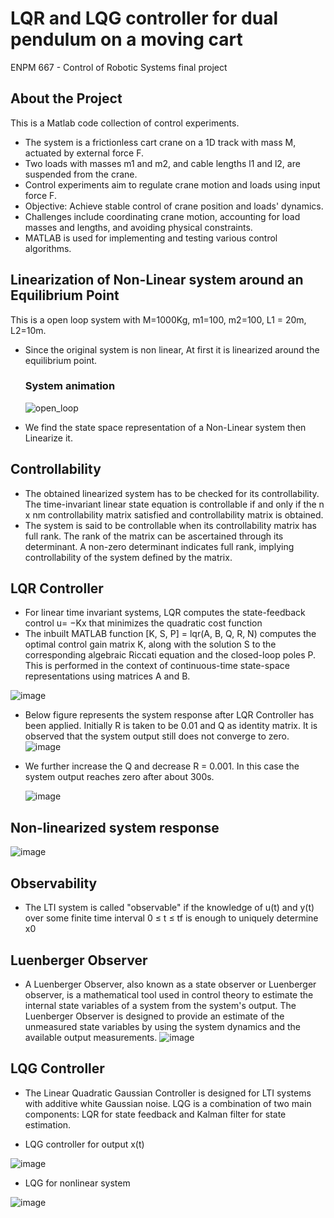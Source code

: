 # LQR and LQG controller for dual pendulum on a moving cart
ENPM 667 - Control of Robotic Systems final project

## About the Project
This is a Matlab code collection of control experiments.

- The system is a frictionless cart crane on a 1D track with mass M, actuated by external force F.
- Two loads with masses m1 and m2, and cable lengths l1 and l2, are suspended from the crane.
- Control experiments aim to regulate crane motion and loads using input force F.
- Objective: Achieve stable control of crane position and loads' dynamics.
- Challenges include coordinating crane motion, accounting for load masses and lengths, and avoiding physical constraints.
- MATLAB is used for implementing and testing various control algorithms.

## Linearization of Non-Linear system around an Equilibrium Point

This is a open loop system with M=1000Kg, m1=100, m2=100, L1 = 20m, L2=10m.
- Since the original system is non linear, At first it is linearized around the equilibrium point.

  ###                                              System animation
  ![open_loop](https://github.com/sriramprasadkothapalli/LQR-and-LQG-control-for-double-pendulum-on-moving-cart/assets/143056659/9c944dd7-fd5f-4bbd-bcf3-7b98d1e4e301)
- We find the state space representation of a Non-Linear system then Linearize it.

## Controllability 
- The obtained linearized system has to be checked for its controllability. The time-invariant 
linear state equation is controllable if and only if the n x nm controllability matrix satisfied and controllability matrix is obtained.
- The system is said to be controllable when its controllability matrix has full rank. The rank of 
the matrix can be ascertained through its determinant. A non-zero determinant indicates full 
rank, implying controllability of the system defined by the matrix.

## LQR Controller 
- For linear time invariant systems, LQR computes the state-feedback control u= −Kx that 
minimizes the quadratic cost function
- The inbuilt MATLAB function [K, S, P] = lqr(A, B, Q, R, N) computes the optimal control 
gain matrix K, along with the solution S to the corresponding algebraic Riccati equation and 
the closed-loop poles P. This is performed in the context of continuous-time state-space 
representations using matrices A and B.

 ![image](https://github.com/sriramprasadkothapalli/LQR-and-LQG-control-for-double-pendulum-on-moving-cart/assets/143056659/dea89ac8-2bed-48af-9d67-390f65df7398)

- Below figure represents  the system response after LQR Controller has been applied. Initially R is 
taken to be 0.01 and Q as identity matrix. It is observed that the system output still does not 
converge to zero.
 ![image](https://github.com/sriramprasadkothapalli/LQR-and-LQG-control-for-double-pendulum-on-moving-cart/assets/143056659/7f9bf832-89e9-4580-aa00-1664e350622e)

- We further increase the Q and decrease R = 0.001. In this case the system output reaches zero after about 300s.

  ![image](https://github.com/sriramprasadkothapalli/LQR-and-LQG-control-for-double-pendulum-on-moving-cart/assets/143056659/4dac77b2-e635-45df-83dd-ccaf2713cc26)
##                                                Non-linearized system response     
![image](https://github.com/sriramprasadkothapalli/LQR-and-LQG-control-for-double-pendulum-on-moving-cart/assets/143056659/b17d07e9-32d9-4517-b662-a362c3b80fa1)
                         
## Observability 
- The LTI system is called "observable" if the knowledge of u(t) and y(t) over some finite time interval 0 ≤ t ≤ tf 
is enough to uniquely determine x0

## Luenberger Observer 
- A Luenberger Observer, also known as a state observer or Luenberger observer, is a 
mathematical tool used in control theory to estimate the internal state variables of a 
system from the system's output. The Luenberger Observer is designed to provide an 
estimate of the unmeasured state variables by using the system dynamics and the 
available output measurements.
![image](https://github.com/sriramprasadkothapalli/LQR-and-LQG-control-for-double-pendulum-on-moving-cart/assets/143056659/a7eafc2f-1ee0-4542-ac9b-c9be44059548)


## LQG Controller 
- The Linear Quadratic Gaussian Controller is designed for LTI systems with additive 
white Gaussian noise. LQG is a combination of two main components: LQR for state 
feedback and Kalman filter for state estimation.


- LQG controller for output x(t)

  
![image](https://github.com/sriramprasadkothapalli/LQR-and-LQG-control-for-double-pendulum-on-moving-cart/assets/143056659/30c47cc1-6653-4455-bb9f-8f8caa677374)

- LQG for nonlinear system

  
![image](https://github.com/sriramprasadkothapalli/LQR-and-LQG-control-for-double-pendulum-on-moving-cart/assets/143056659/10db7343-8638-4f7e-ae7b-4c0aefafbf7c)
